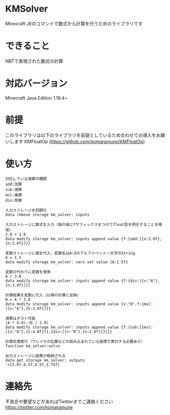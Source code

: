 # KMSolver
Minecraft JEのコマンドで数式から計算を行うためのライブラリです

# できること
NBTで表現された数式の計算

# 対応バージョン
Minecraft Java Edition 1.19.4~

# 前提
このライブラリは以下のライブラリを前提としているため合わせての導入をお願いします
KMFloatOp (https://github.com/komaramune/KMFloatOp)

# 使い方
```
対応している演算の種類
add:加算
sub:減算
mul:乗算
div:除算

入力ストレージを初期化
data remove storage km_solver: inputs

入力ストレージに数式を入力（値の後にfサフィックスをつけてfloat型を明示することを推奨）
2.0 + 3.0
data modify storage km_solver: inputs append value {f:{add:[{n:2.0f},{n:3.0f}]}}

変数ストレージに値を代入、変数名はA~Zのアルファベット一文字のString
A = 1.5
data modify storage km_solver: vars set value {A:1.5f}

定数の代わりに変数を使用
A / 3.0
data modify storage km_solver: inputs append value {f:{div:[{v:"A"},{n:3.0f}]}}

計算結果を変数に代入（以降の計算に反映）
B = A * 3.0
data modify storage km_solver: inputs append value {v:"B",f:{mul:[{v:"A"},{n:3.0f}]}}

演算はネスト可能
(A * 4.0)-(B / 2.0)
data modify storage km_solver: inputs append value {f:{sub:[{mul:[{v:"A"},{n:4.0f}]},{div:[{v:"B"},{n:2.0f}]}]}}

計算処理実行（プレイヤの位置などの読み込まれている座標で実行する必要あり）
function km_solver:solve

出力ストレージに結果が格納される
data get storage km_solver: outputs
->[5.0f.0.5f,4.5f,3.75f]
```

# 連絡先
不具合や要望などがあればTwitterまでご連絡ください
https://twitter.com/komaramune